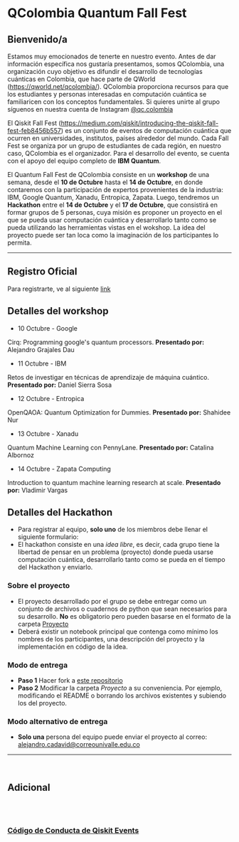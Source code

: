 # QColombia Quantum Fall Fest

## Bienvenido/a

Estamos muy emocionados de tenerte en nuestro evento. Antes de dar información específica nos gustaría presentamos, somos QColombia, una organización cuyo objetivo es difundir el desarrollo de tecnologías cuánticas en Colombia, que hace parte de QWorld (https://qworld.net/qcolombia/). QColombia proporciona recursos para que los estudiantes y personas interesadas en computación cuántica se familiaricen con los conceptos fundamentales. Si quieres unirte al grupo síguenos en nuestra cuenta de Instagram [@qc.colombia](https://www.instagram.com/qc.colombia/)

El Qiskit Fall Fest (https://medium.com/qiskit/introducing-the-qiskit-fall-fest-feb8456b557) es un conjunto de eventos de computación cuántica que ocurren en universidades, institutos, países alrededor del mundo. Cada Fall Fest se organiza por un grupo de estudiantes de cada región, en nuestro caso, QColombia es el organizador. Para el desarrollo del evento, se cuenta con el apoyo del equipo completo de **IBM Quantum**. 

El Quantum Fall Fest de QColombia consiste en un **workshop** de una semana, desde el **10 de Octubre** hasta el **14 de Octubre**, en donde contaremos con la participación de expertos provenientes de la industria: IBM, Google Quantum, Xanadu, Entropica, Zapata. Luego, tendremos un **Hackathon** entre el **14 de Octubre** y el **17 de Octubre**, que consistirá en formar grupos de 5 personas, cuya misión es proponer un proyecto en el que se pueda usar computación cuántica y desarrollarlo tanto como se pueda utilizando las herramientas vistas en el wokshop. La idea del proyecto puede ser tan loca como la imaginación de los participantes lo permita. 

--------------------------------
## Registro Oficial
Para registrarte, ve al siguiente [link](https://airtable.com/shrczNjv28rPqUn0d)

## Detalles del workshop
* 10 Octubre - Google

Cirq: Programming google's quantum processors. 
**Presentado por:** Alejandro Grajales Dau
* 11 Octubre - IBM

Retos de investigar en técnicas de aprendizaje de máquina cuántico.
**Presentado por:** Daniel Sierra Sosa
* 12 Octubre - Entropica

OpenQAOA: Quantum Optimization for Dummies. 
**Presentado por:** Shahidee Nur
* 13 Octubre - Xanadu

Quantum Machine Learning con PennyLane.
**Presentado por:** Catalina Albornoz
* 14 Octubre - Zapata Computing

Introduction to quantum machine learning research at scale.
**Presentado por:** Vladimir Vargas

## Detalles del Hackathon

* Para registrar al equipo, **solo uno** de los miembros debe llenar el siguiente formulario: 
* El hackathon consiste en una *idea libre*, es decir, cada grupo tiene la libertad de pensar en un problema (proyecto) donde pueda usarse computación cuántica, desarrollarlo tanto como se pueda en el tiempo del Hackathon y enviarlo. 

### Sobre el proyecto
* El proyecto desarrollado por el grupo se debe entregar como un conjunto de archivos o cuadernos de python que sean necesarios para su desarrollo. **No** es obligatorio pero pueden basarse en el formato de la carpeta [Proyecto](https://github.com/QColombia/Quantum-Fall-Fest-2022/tree/main/Proyecto) 
* Deberá existir un notebook principal que contenga como mínimo los nombres de los participantes, una descripción del proyecto y la implementación en código de la idea.

### Modo de entrega
* **Paso 1** Hacer fork a [este repositorio](https://github.com/QColombia/Quantum-Fall-Fest-2022) 
* **Paso 2** Modificar la carpeta *Proyecto* a su conveniencia. Por ejemplo, modificando el README o borrando los archivos existentes y subiendo los del proyecto.


### Modo alternativo de entrega
* **Solo una** persona del equipo puede enviar el proyecto al correo: alejandro.cadavid@correounivalle.edu.co



--------------------------------


<br>

## Adicional

<br><br>
### [Código de Conducta de Qiskit Events](https://github.com/Qiskit/qiskit/blob/master/CODE_OF_CONDUCT.md)
